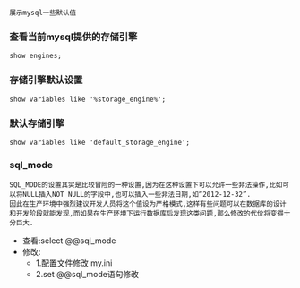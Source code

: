 ```
展示mysql一些默认值
```

### 查看当前mysql提供的存储引擎
```
show engines;
```

### 存储引擎默认设置
```
show variables like '%storage_engine%';
```

### 默认存储引擎
```
show variables like 'default_storage_engine';
```

### sql_mode
```
SQL_MODE的设置其实是比较冒险的一种设置,因为在这种设置下可以允许一些非法操作,比如可以将NULL插入NOT NULL的字段中,也可以插入一些非法日期,如“2012-12-32”.
因此在生产环境中强烈建议开发人员将这个值设为严格模式,这样有些问题可以在数据库的设计和开发阶段就能发现,而如果在生产环境下运行数据库后发现这类问题,那么修改的代价将变得十分巨大.
```

- 查看:select @@sql_mode
- 修改:
    - 1.配置文件修改 my.ini
    - 2.set @@sql_mode语句修改



